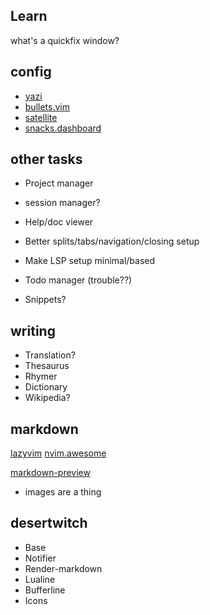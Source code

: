 ## Learn

what's a quickfix window?

## config

- [yazi](https://github.com/mikavilpas/yazi.nvim)
- [bullets.vim](https://github.com/bullets-vim/bullets.vim)
- [satellite](https://github.com/lewis6991/satellite.nvim/blob/main/doc/satellite.txt)
- [snacks.dashboard](https://github.com/folke/snacks.nvim/blob/main/docs/dashboard.md)

## other tasks

- Project manager

- session manager?

- Help/doc viewer
- Better splits/tabs/navigation/closing setup

- Make LSP setup minimal/based
- Todo manager (trouble??)

- Snippets?

## writing

- Translation?
- Thesaurus
- Rhymer
- Dictionary
- Wikipedia?

## markdown

[](https://linkarzu.com/posts/neovim/markdown-setup-2025/#bullets-vimbulletsvim)
[](https://www.youtube.com/watch?v=1YEbKDlxfss)
[lazyvim](https://www.lazyvim.org/extras/lang/markdown)
[nvim.awesome](https://github.com/rockerBOO/awesome-neovim?tab=readme-ov-file#note-taking)

[markdown-preview](https://github.com/iamcco/markdown-preview.nvim)

- images are a thing

## desertwitch

- Base
- Notifier
- Render-markdown
- Lualine
- Bufferline
- Icons
